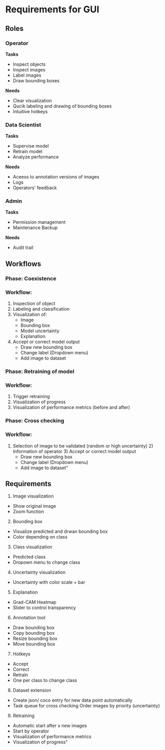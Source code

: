 # Requirements for GUI

## Roles



### Operator	 
**Tasks**
-   Inspect objects
-   Inspect images
-   Label images
-   Draw bounding boxes	

**Needs** 
- Clear visualization
- Qucik labeling and drawing of bounding boxes
- Intuitive hotkeys

	       

### Data Scientist	
**Tasks**
- Supervise model
- Retrain model
- Analyze performance

**Needs** 
- Aceess to annotation versions of images
- Logs
- Operators' feedback
      
	       
### Admin  	        
**Tasks**
- Permission management
- Maintenance	Backup 

**Needs** 
- Audit trail

	

## Workflows

### Phase: Coexistence 	

### Workflow:

1) Inspection of object
2) Labeling and classification
3) Visualization of: 
    - Image
    - Bounding box
    - Model uncertainty
    - Explanation
4) Accept or correct model output
    - Draw new bounding box
    - Change label (Dropdown menu)
    - Add image to dataset

### Phase: Retraining of model	

### Workflow:  
 
  1) Trigger retraining
  2) Visualization of progress
  3) Visualization of performance metrics (before and after)

 
### Phase: Cross checking

### Workflow: 

  1) Selection of image to be validated (random or high uncertainty)
	2) Information of operator
	3) Accept or correct model output
      - Draw new bounding box
      - Change label (Dropdown menu)
      - Add image to dataset"


## Requirements

1) Image visualization	
  - Show original image 
  - Zoom function
2) Bounding box
  - Visualize predicted and drwan bounding box
  - Color depending on class
3) Class visualization
  - Predicted class
  - Dropown menu to change class
4) Uncertainty visualization
  - Uncertainty with color scale + bar
5) Explanation
  - Grad-CAM Heatmap 
  - Slider to control transparency
6) Annotation tool
  - Draw bounding box
  - Copy bounding box
  - Resize bounding box
  - Move bounding box
7) Hotkeys
  - Accept
  - Correct
  - Retrain
  - One per class to change class
8) Dataset extension
  - Create json/ coco entry for new data point automatically
  - Task queue for cross checking	Order images by priority (uncertainty)
9) Retraining
  - Automatic start after x new images
  - Start by operator
  - Visualization of performance metrics
  - Visualization of progress"


